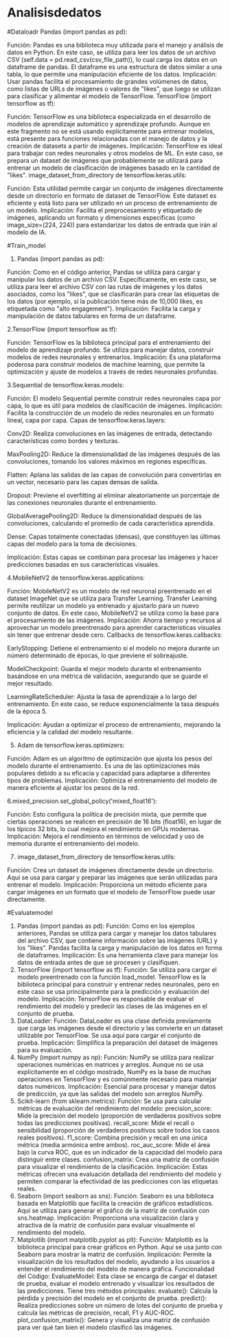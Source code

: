 # Analisisdedatos

#Dataloadr
Pandas (import pandas as pd):

Función: Pandas es una biblioteca muy utilizada para el manejo y análisis de datos en Python. En este caso, se utiliza para leer los datos de un archivo CSV (self.data = pd.read_csv(csv_file_path)), lo cual carga los datos en un dataframe de pandas. El dataframe es una estructura de datos similar a una tabla, lo que permite una manipulación eficiente de los datos.
Implicación: Usar pandas facilita el procesamiento de grandes volúmenes de datos, como listas de URLs de imágenes o valores de "likes", que luego se utilizan para clasificar y alimentar el modelo de TensorFlow.
TensorFlow (import tensorflow as tf):

Función: TensorFlow es una biblioteca especializada en el desarrollo de modelos de aprendizaje automático y aprendizaje profundo. Aunque en este fragmento no se está usando explícitamente para entrenar modelos, está presente para funciones relacionadas con el manejo de datos y la creación de datasets a partir de imágenes.
Implicación: TensorFlow es ideal para trabajar con redes neuronales y otros modelos de ML. En este caso, se prepara un dataset de imágenes que probablemente se utilizará para entrenar un modelo de clasificación de imágenes basado en la cantidad de "likes".
image_dataset_from_directory de tensorflow.keras.utils:

Función: Esta utilidad permite cargar un conjunto de imágenes directamente desde un directorio en formato de dataset de TensorFlow. Este dataset es eficiente y está listo para ser utilizado en un proceso de entrenamiento de un modelo.
Implicación: Facilita el preprocesamiento y etiquetado de imágenes, aplicando un formato y dimensiones específicas (como image_size=(224, 224)) para estandarizar los datos de entrada que irán al modelo de IA.

#Train_model


1. Pandas (import pandas as pd):

Función: Como en el código anterior, Pandas se utiliza para cargar y manipular los datos de un archivo CSV. Específicamente, en este caso, se utiliza para leer el archivo CSV con las rutas de imágenes y los datos asociados, como los "likes", que se clasificarán para crear las etiquetas de los datos (por ejemplo, si la publicación tiene más de 10,000 likes, es etiquetada como "alto engagement").
Implicación: Facilita la carga y manipulación de datos tabulares en forma de un dataframe.

2.TensorFlow (import tensorflow as tf):

Función: TensorFlow es la biblioteca principal para el entrenamiento del modelo de aprendizaje profundo. Se utiliza para manejar datos, construir modelos de redes neuronales y entrenarlos.
Implicación: Es una plataforma poderosa para construir modelos de machine learning, que permite la optimización y ajuste de modelos a través de redes neuronales profundas.


3.Sequential de tensorflow.keras.models:

Función: El modelo Sequential permite construir redes neuronales capa por capa, lo que es útil para modelos de clasificación de imágenes.
Implicación: Facilita la construcción de un modelo de redes neuronales en un formato lineal, capa por capa.
Capas de tensorflow.keras.layers:

Conv2D: Realiza convoluciones en las imágenes de entrada, detectando características como bordes y texturas.

MaxPooling2D: Reduce la dimensionalidad de las imágenes después de las convoluciones, tomando los valores máximos en regiones específicas.

Flatten: Aplana las salidas de las capas de convolución para convertirlas en un vector, necesario para las capas densas de salida.

Dropout: Previene el overfitting al eliminar aleatoriamente un porcentaje de las conexiones neuronales durante el entrenamiento.

GlobalAveragePooling2D: Reduce la dimensionalidad después de las convoluciones, calculando el promedio de cada característica aprendida.

Dense: Capas totalmente conectadas (densas), que constituyen las últimas capas del modelo para la toma de decisiones.

Implicación: Estas capas se combinan para procesar las imágenes y hacer predicciones basadas en sus características visuales.

4.MobileNetV2 de tensorflow.keras.applications:

Función: MobileNetV2 es un modelo de red neuronal preentrenado en el dataset ImageNet que se utiliza para Transfer Learning. Transfer Learning permite reutilizar un modelo ya entrenado y ajustarlo para un nuevo conjunto de datos. En este caso, MobileNetV2 se utiliza como la base para el procesamiento de las imágenes.
Implicación: Ahorra tiempo y recursos al aprovechar un modelo preentrenado para aprender características visuales sin tener que entrenar desde cero.
Callbacks de tensorflow.keras.callbacks:

EarlyStopping: Detiene el entrenamiento si el modelo no mejora durante un número determinado de épocas, lo que previene el sobreajuste.

ModelCheckpoint: Guarda el mejor modelo durante el entrenamiento basándose en una métrica de validación, asegurando que se guarde el mejor resultado.

LearningRateScheduler: Ajusta la tasa de aprendizaje a lo largo del entrenamiento. En este caso, se reduce exponencialmente la tasa después de la época 5.

Implicación: Ayudan a optimizar el proceso de entrenamiento, mejorando la eficiencia y la calidad del modelo resultante.

5. Adam de tensorflow.keras.optimizers:

Función: Adam es un algoritmo de optimización que ajusta los pesos del modelo durante el entrenamiento. Es una de las optimizaciones más populares debido a su eficacia y capacidad para adaptarse a diferentes tipos de problemas.
Implicación: Optimiza el entrenamiento del modelo de manera eficiente al ajustar los pesos de la red.

6.mixed_precision.set_global_policy('mixed_float16'):

Función: Esto configura la política de precisión mixta, que permite que ciertas operaciones se realicen en precisión de 16 bits (float16), en lugar de los típicos 32 bits, lo cual mejora el rendimiento en GPUs modernas.
Implicación: Mejora el rendimiento en términos de velocidad y uso de memoria durante el entrenamiento del modelo.

7. image_dataset_from_directory de tensorflow.keras.utils:

Función: Crea un dataset de imágenes directamente desde un directorio. Aquí se usa para cargar y preparar las imágenes que serán utilizadas para entrenar el modelo.
Implicación: Proporciona un método eficiente para cargar imágenes en un formato que el modelo de TensorFlow puede usar directamente.

#Evaluatemodel
1. Pandas (import pandas as pd):
Función: Como en los ejemplos anteriores, Pandas se utiliza para cargar y manejar los datos tabulares del archivo CSV, que contiene información sobre las imágenes (URL) y los "likes". Pandas facilita la carga y manipulación de los datos en forma de dataframes.
Implicación: Es una herramienta clave para manejar los datos de entrada antes de que se procesen y clasifiquen.
2. TensorFlow (import tensorflow as tf):
Función: Se utiliza para cargar el modelo preentrenado con la función load_model. TensorFlow es la biblioteca principal para construir y entrenar redes neuronales, pero en este caso se usa principalmente para la predicción y evaluación del modelo.
Implicación: TensorFlow es responsable de evaluar el rendimiento del modelo y predecir las clases de las imágenes en el conjunto de prueba.
3. DataLoader:
Función: DataLoader es una clase definida previamente que carga las imágenes desde el directorio y las convierte en un dataset utilizable por TensorFlow. Se usa aquí para cargar el conjunto de prueba.
Implicación: Simplifica la preparación del dataset de imágenes para su evaluación.
4. NumPy (import numpy as np):
Función: NumPy se utiliza para realizar operaciones numéricas en matrices y arreglos. Aunque no se usa explícitamente en el código mostrado, NumPy es la base de muchas operaciones en TensorFlow y es comúnmente necesario para manejar datos numéricos.
Implicación: Esencial para procesar y manejar datos de predicción, ya que las salidas del modelo son arreglos NumPy.
5. Scikit-learn (from sklearn.metrics):
Función: Se usa para calcular métricas de evaluación del rendimiento del modelo:
precision_score: Mide la precisión del modelo (proporción de verdaderos positivos sobre todas las predicciones positivas).
recall_score: Mide el recall o sensibilidad (proporción de verdaderos positivos sobre todos los casos reales positivos).
f1_score: Combina precisión y recall en una única métrica (media armónica entre ambos).
roc_auc_score: Mide el área bajo la curva ROC, que es un indicador de la capacidad del modelo para distinguir entre clases.
confusion_matrix: Crea una matriz de confusión para visualizar el rendimiento de la clasificación.
Implicación: Estas métricas ofrecen una evaluación detallada del rendimiento del modelo y permiten comparar la efectividad de las predicciones con las etiquetas reales.
6. Seaborn (import seaborn as sns):
Función: Seaborn es una biblioteca basada en Matplotlib que facilita la creación de gráficos estadísticos. Aquí se utiliza para generar el gráfico de la matriz de confusión con sns.heatmap.
Implicación: Proporciona una visualización clara y atractiva de la matriz de confusión para evaluar visualmente el rendimiento del modelo.
7. Matplotlib (import matplotlib.pyplot as plt):
Función: Matplotlib es la biblioteca principal para crear gráficos en Python. Aquí se usa junto con Seaborn para mostrar la matriz de confusión.
Implicación: Permite la visualización de los resultados del modelo, ayudando a los usuarios a entender el rendimiento del modelo de manera gráfica.
Funcionalidad del Código:
EvaluateModel: Esta clase se encarga de cargar el dataset de prueba, evaluar el modelo entrenado y visualizar los resultados de las predicciones. Tiene tres métodos principales:
evaluate(): Calcula la pérdida y precisión del modelo en el conjunto de prueba.
predict(): Realiza predicciones sobre un número de lotes del conjunto de prueba y calcula las métricas de precisión, recall, F1 y AUC-ROC.
plot_confusion_matrix(): Genera y visualiza una matriz de confusión para ver qué tan bien el modelo clasificó las imágenes.
